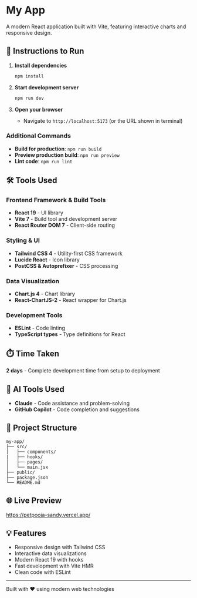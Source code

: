 # My App

A modern React application built with Vite, featuring interactive charts and responsive design.

## 🚀 Instructions to Run

1. **Install dependencies**

   ```bash
   npm install
   ```

2. **Start development server**

   ```bash
   npm run dev
   ```

3. **Open your browser**
   - Navigate to `http://localhost:5173` (or the URL shown in terminal)

### Additional Commands

- **Build for production**: `npm run build`
- **Preview production build**: `npm run preview`
- **Lint code**: `npm run lint`

## 🛠️ Tools Used

### Frontend Framework & Build Tools

- **React 19** - UI library
- **Vite 7** - Build tool and development server
- **React Router DOM 7** - Client-side routing

### Styling & UI

- **Tailwind CSS 4** - Utility-first CSS framework
- **Lucide React** - Icon library
- **PostCSS & Autoprefixer** - CSS processing

### Data Visualization

- **Chart.js 4** - Chart library
- **React-ChartJS-2** - React wrapper for Chart.js

### Development Tools

- **ESLint** - Code linting
- **TypeScript types** - Type definitions for React

## ⏱️ Time Taken

**2 days** - Complete development time from setup to deployment

## 🤖 AI Tools Used

- **Claude** - Code assistance and problem-solving
- **GitHub Copilot** - Code completion and suggestions

## 📝 Project Structure

```
my-app/
├── src/
│   ├── components/
|   ├── hooks/
│   ├── pages/
│   └── main.jsx
├── public/
├── package.json
└── README.md
```

## 🌐 Live Preview

https://petpooja-sandy.vercel.app/

## 💡 Features

- Responsive design with Tailwind CSS
- Interactive data visualizations
- Modern React 19 with hooks
- Fast development with Vite HMR
- Clean code with ESLint

---

Built with ❤️ using modern web technologies
